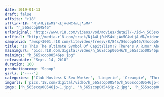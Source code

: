 ```yaml
---
date: 2019-01-13
draft: false
affsite: "r18"
afflinkr18: "NjA4LjEuMS4xLjAuMC4wLjAuMA"
url: "h_565scop00546"
urloriginal: "http://www.r18.com/videos/vod/movies/detail/-/id=h_565scop00546"
urlfinal: "http://media.r18.com/track/NjA4LjEuMS4xLjAuMC4wLjAuMA/videos/vod/movies/detail/-/id=h_565scop00546"
samplevid: "awspv3001.r18.com/litevideo/freepv/8/84s/84scop546/84scop546_dmb_w.mp4"
title: "Is This The Ultimate Symbol Of Capitalism!? There's A Rumor About A Special VIP Pink Salon In Town! The SCOOP Investigative Team Paid Big Money To Go Undercover !! This Is No Ordinary Pink Salon! We Decided To Make A Thorough Investigation In This Special Program To Make Sure Whether This Is A Real High-Class Pink Salon!"
mainimgurl: "pics.r18.com/digital/video/h_565scop00546/h_565scop00546ps.jpg"
mainimgs: "h_565scop00546ps.jpg"
releasedate: "Sept. 14, 2018"
duration: 160
productioncomp: "Scoop"
girls: ['----']
categories: ['Club Hostess & Sex Worker', 'Lingerie', 'Creampie', 'Threesome / Foursome', 'Hi-Def']
imgurls: ['pics.r18.com/digital/video/h_565scop00546/h_565scop00546jp-1.jpg', 'pics.r18.com/digital/video/h_565scop00546/h_565scop00546jp-2.jpg', 'pics.r18.com/digital/video/h_565scop00546/h_565scop00546jp-3.jpg', 'pics.r18.com/digital/video/h_565scop00546/h_565scop00546jp-4.jpg', 'pics.r18.com/digital/video/h_565scop00546/h_565scop00546jp-5.jpg', 'pics.r18.com/digital/video/h_565scop00546/h_565scop00546jp-6.jpg', 'pics.r18.com/digital/video/h_565scop00546/h_565scop00546jp-7.jpg', 'pics.r18.com/digital/video/h_565scop00546/h_565scop00546jp-8.jpg', 'pics.r18.com/digital/video/h_565scop00546/h_565scop00546jp-9.jpg', 'pics.r18.com/digital/video/h_565scop00546/h_565scop00546jp-10.jpg', 'pics.r18.com/digital/video/h_565scop00546/h_565scop00546jp-11.jpg', 'pics.r18.com/digital/video/h_565scop00546/h_565scop00546jp-12.jpg', 'pics.r18.com/digital/video/h_565scop00546/h_565scop00546jp-13.jpg', 'pics.r18.com/digital/video/h_565scop00546/h_565scop00546jp-14.jpg', 'pics.r18.com/digital/video/h_565scop00546/h_565scop00546jp-15.jpg', 'pics.r18.com/digital/video/h_565scop00546/h_565scop00546jp-16.jpg', 'pics.r18.com/digital/video/h_565scop00546/h_565scop00546jp-17.jpg', 'pics.r18.com/digital/video/h_565scop00546/h_565scop00546jp-18.jpg', 'pics.r18.com/digital/video/h_565scop00546/h_565scop00546jp-19.jpg', 'pics.r18.com/digital/video/h_565scop00546/h_565scop00546jp-20.jpg']
imgs: ['h_565scop00546jp-1.jpg', 'h_565scop00546jp-2.jpg', 'h_565scop00546jp-3.jpg', 'h_565scop00546jp-4.jpg', 'h_565scop00546jp-5.jpg', 'h_565scop00546jp-6.jpg', 'h_565scop00546jp-7.jpg', 'h_565scop00546jp-8.jpg', 'h_565scop00546jp-9.jpg', 'h_565scop00546jp-10.jpg', 'h_565scop00546jp-11.jpg', 'h_565scop00546jp-12.jpg', 'h_565scop00546jp-13.jpg', 'h_565scop00546jp-14.jpg', 'h_565scop00546jp-15.jpg', 'h_565scop00546jp-16.jpg', 'h_565scop00546jp-17.jpg', 'h_565scop00546jp-18.jpg', 'h_565scop00546jp-19.jpg', 'h_565scop00546jp-20.jpg']
---
```


